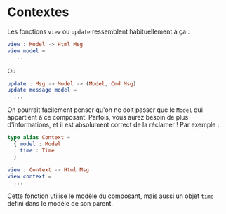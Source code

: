 # Contextes

Les fonctions `view` ou `update` ressemblent habituellement à ça :

```elm
view : Model -> Html Msg
view model =
  ...
```

Ou

```elm
update : Msg -> Model -> (Model, Cmd Msg)
update message model =
  ...
```

On pourrait facilement penser qu'on ne doit passer que le `Model` qui appartient à ce composant. Parfois, vous aurez besoin de plus d'informations, et il est absolument correct de la réclamer ! Par exemple :

```elm
type alias Context =
  { model : Model
  , time : Time
  }

view : Context -> Html Msg
view context =
  ...
```

Cette fonction utilise le modèle du composant, mais aussi un objet `time` défini dans le modèle de son parent.
